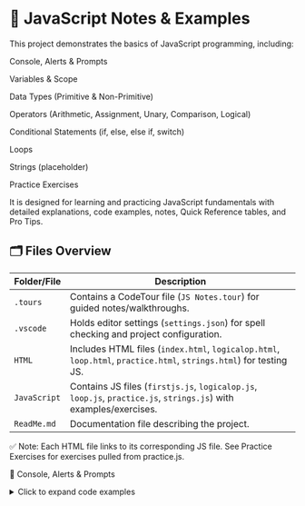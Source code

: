 # 📘 JavaScript Notes & Examples

This project demonstrates the basics of JavaScript programming, including:

Console, Alerts & Prompts

Variables & Scope

Data Types (Primitive & Non-Primitive)

Operators (Arithmetic, Assignment, Unary, Comparison, Logical)

Conditional Statements (if, else, else if, switch)

Loops

Strings
(placeholder)

Practice Exercises

It is designed for learning and practicing JavaScript fundamentals with detailed explanations, code examples, notes, Quick Reference tables, and Pro Tips.

## 🗂 Files Overview

| Folder/File  | Description                                                                                                        |
| ------------ | ------------------------------------------------------------------------------------------------------------------ |
| `.tours`     | Contains a CodeTour file (`JS Notes.tour`) for guided notes/walkthroughs.                                          |
| `.vscode`    | Holds editor settings (`settings.json`) for spell checking and project configuration.                              |
| `HTML`       | Includes HTML files (`index.html`, `logicalop.html`, `loop.html`, `practice.html`, `strings.html`) for testing JS. |
| `JavaScript` | Contains JS files (`firstjs.js`, `logicalop.js`, `loop.js`, `practice.js`, `strings.js`) with examples/exercises.  |
| `ReadMe.md`  | Documentation file describing the project.                                                                         |

✅ Note: Each HTML file links to its corresponding JS file. See Practice Exercises
for exercises pulled from practice.js.

🔔 Console, Alerts & Prompts

<details><summary>Click to expand code examples</summary>

```js

// Print message to console
console.log("Hello World");

// Show a popup alert
alert("Hello");

// Get input from user
let name = prompt("Enter your name");
console.log(name); // prints user input or null if canceled

💡 Notes:

console.log() → for debugging, testing, or showing output.

alert() → blocks code execution until dismissed.

prompt() → receives user input as a string.

✅ Key Takeaways:

console.log is safest for testing.

Avoid excessive alerts; they are intrusive.

Use prompt() for interactive exercises.


📊 Quick Reference :

| Function        | Description                 | Example                   |
| --------------- | --------------------------- | ------------------------- |
| `console.log()` | Prints message to console   | `console.log("Hi")`       |
| `alert()`       | Shows a popup message       | `alert("Hello")`          |
| `prompt()`      | Shows input dialog for user | `let name = prompt("Hi")` |

💡 Pro Tips:
Use console.log() during development and remove unnecessary alerts before production.

</details>
```
